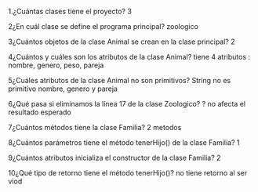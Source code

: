 1.¿Cuántas clases tiene el proyecto?
3

2¿En cuál clase se define el programa principal?
zoologico

3¿Cuántos objetos de la clase Animal se crean en la clase principal?
2

4¿Cuántos y cuáles son los atributos de la clase Animal?
tiene 4 atributos : nombre, genero, peso, pareja

5¿Cuáles atributos de la clase Animal no son primitivos?
String no es primitivo nombre, genero y pareja

6¿Qué pasa si eliminamos la línea 17 de la clase Zoologico? ?
no afecta el resultado esperado

7¿Cuántos métodos tiene la clase Familia?
2 metodos 

8¿Cuántos parámetros tiene el método tenerHijo() de la clase Familia?
1

9¿Cuántos atributos inicializa el constructor de la clase Familia?
2

10¿Qué tipo de retorno tiene el método tenerHijo()?
no tiene retorno al ser viod